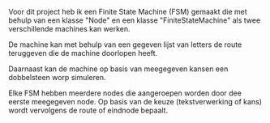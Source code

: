 Voor dit project heb ik een Finite State Machine (FSM) gemaakt die met behulp van een klasse "Node" en een klasse "FiniteStateMachine" als twee verschillende machines kan werken.

De machine kan met behulp van een gegeven lijst van letters de route teruggeven die de machine doorlopen heeft.

Daarnaast kan de machine op basis van meegegeven kansen een dobbelsteen worp simuleren.

Elke FSM hebben meerdere nodes die aangeroepen worden door dee eerste meegegeven node. Op basis van de keuze (tekstverwerking of kans) wordt vervolgens de route of eindnode bepaalt.
